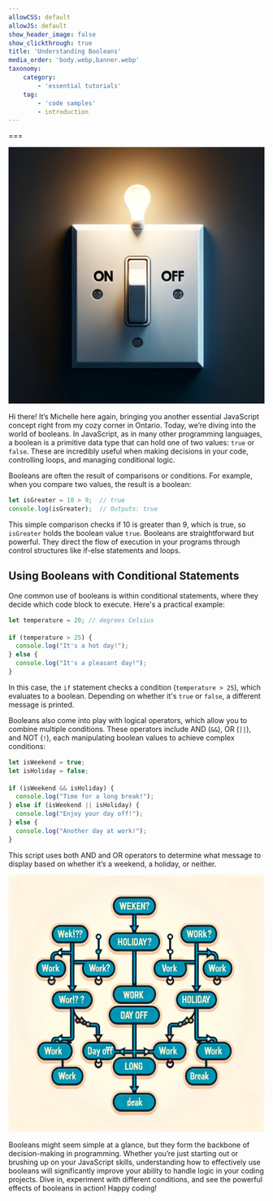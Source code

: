 ```yaml
---
allowCSS: default
allowJS: default
show_header_image: false
show_clickthrough: true
title: 'Understanding Booleans'
media_order: 'body.webp,banner.webp'
taxonomy:
    category:
        - 'essential tutorials'
    tag:
        - 'code samples'
        - introduction
---
```


===

![An image depicting a simple light switch in the on and off positions, symbolizing the binary nature of booleans.](banner.webp)

Hi there! It’s Michelle here again, bringing you another essential JavaScript concept right from my cozy corner in Ontario. Today, we’re diving into the world of booleans. In JavaScript, as in many other programming languages, a boolean is a primitive data type that can hold one of two values: `true` or `false`. These are incredibly useful when making decisions in your code, controlling loops, and managing conditional logic.

Booleans are often the result of comparisons or conditions. For example, when you compare two values, the result is a boolean:

```javascript
let isGreater = 10 > 9;  // true
console.log(isGreater);  // Outputs: true
```

This simple comparison checks if 10 is greater than 9, which is true, so `isGreater` holds the boolean value `true`. Booleans are straightforward but powerful. They direct the flow of execution in your programs through control structures like if-else statements and loops.

## Using Booleans with Conditional Statements

One common use of booleans is within conditional statements, where they decide which code block to execute. Here's a practical example:

```javascript
let temperature = 20; // degrees Celsius

if (temperature > 25) {
  console.log("It's a hot day!");
} else {
  console.log("It's a pleasant day!");
}
```

In this case, the `if` statement checks a condition (`temperature > 25`), which evaluates to a boolean. Depending on whether it's `true` or `false`, a different message is printed.

Booleans also come into play with logical operators, which allow you to combine multiple conditions. These operators include AND (`&&`), OR (`||`), and NOT (`!`), each manipulating boolean values to achieve complex conditions:

```javascript
let isWeekend = true;
let isHoliday = false;

if (isWeekend && isHoliday) {
  console.log("Time for a long break!");
} else if (isWeekend || isHoliday) {
  console.log("Enjoy your day off!");
} else {
  console.log("Another day at work!");
}
```

This script uses both AND and OR operators to determine what message to display based on whether it’s a weekend, a holiday, or neither.

![An image showing a decision tree diagram with nodes labeled 'Weekend?', 'Holiday?', and actions like 'Work', 'Day Off', 'Long Break' to illustrate complex boolean logic.](body.webp)

Booleans might seem simple at a glance, but they form the backbone of decision-making in programming. Whether you’re just starting out or brushing up on your JavaScript skills, understanding how to effectively use booleans will significantly improve your ability to handle logic in your coding projects. Dive in, experiment with different conditions, and see the powerful effects of booleans in action! Happy coding!